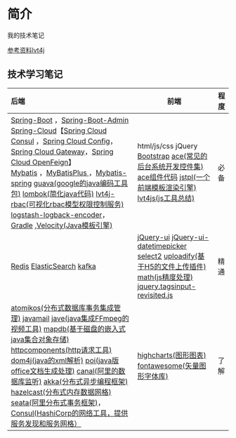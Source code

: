 # 简介

我的技术笔记

[参考资料lvt4j](https://lvt4j.51vip.biz/confluence/#all-updates)



## 技术学习笔记

| 后端                                                         | 前端                                                         | 程度 |
| :----------------------------------------------------------- | ------------------------------------------------------------ | ---- |
| [Spring-Boot](https://projects.spring.io/spring-boot) ，[Spring-Boot-Admin](https://codecentric.github.io/spring-boot-admin/)<br />[Spring-Cloud](https://spring.io/projects/spring-cloud)【[Spring Cloud Consul](https://cloud.spring.io/spring-cloud-consul/reference/html/) ，[Spring Cloud Config](https://cloud.spring.io/spring-cloud-config/reference/html/)，[Spring Cloud Gateway](https://spring.io/projects/spring-cloud-gateway)，[Spring Cloud OpenFeign](https://spring.io/projects/spring-cloud-openfeign)】<br />[Mybatis](http://www.mybatis.org/mybatis-3/zh/index.html) ，[MyBatisPlus ](https://baomidou.com/guide/)，[Mybatis-spring](http://mybatis.org/spring/) [guava(google的java编码工具包)](https://github.com/google/guava) [lombok(简化java代码)](https://projectlombok.org/) [lvt4j-rbac(可视化rbac模型权限控制服务)](https://github.com/lvq410/LVT4J-RBAC) [logstash-logback-encoder](https://github.com/logstash/logstash-logback-encoder)，[Gradle](https://gradle.org/) ,[Velocity(Java模板引擎)](http://velocity.apache.org/) | html/js/css jQuery [Bootstrap](http://www.bootcss.com/) [ace(常见的后台系统开发控件集)](http://ace.jeka.by/elements.html) [ace组件代码](https://github.com/bopoda/ace) [jstpl(一个前端模板渲染引擎)](https://github.com/huangbh/jstpl) [lvt4js(js工具总结)](https://lvq410.github.io/LVT4JS/docs/index.html) | 必备 |
| [Redis](https://redis.io/) [ElasticSearch](https://www.elastic.co/) [kafka](http://kafka.apache.org/) | [jQuery-ui](http://jqueryui.com/) [jQuery-ui-datetimepicker](https://github.com/trentrichardson/jQuery-Timepicker-Addon) [select2](https://select2.github.io/) [uploadify(基于H5的文件上传插件)](http://www.uploadify.com/) [math(js精度处理)](https://mathjs.org/) [jquery.tagsinput-revisited.js](https://github.com/underovsky/jquery-tagsinput-revisited) | 精通 |
| [atomikos(分布式数据库事务集成管理)](https://www.atomikos.com/) [javamail](https://javaee.github.io/javamail/) [jave(java集成FFmpeg的视频工具)](http://www.sauronsoftware.it/projects/jave) [mapdb(基于磁盘的嵌入式java集合对象存储)](http://www.mapdb.org/) [httpcomponents(http请求工具)](http://hc.apache.org/) [dom4j(java的xml解析)](https://dom4j.github.io/) [poi(java版office文档生成处理)](https://poi.apache.org/) [canal(阿里的数据库监听)](https://github.com/alibaba/canal) [akka(分布式异步编程框架)](https://akka.io/) [hazelcast(分布式内存数据网格)](https://hazelcast.org/imdg/why/) [seata(阿里分布式事务框架)](http://seata.io/en-us/)，[Consul(HashiCorp的网络工具，提供服务发现和服务网格）](https://www.consul.io/) | [highcharts(图形图表)](http://www.hcharts.cn/) [fontawesome(矢量图形字体库)](http://fontawesome.io/) | 了解 |

